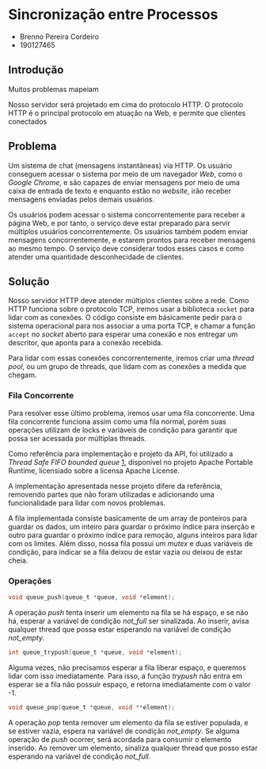 # Sincronização entre Processos

- Brenno Pereira Cordeiro
- 190127465

## Introdução

Muitos problemas mapeiam

Nosso servidor será projetado em cima do protocolo HTTP. O protocolo HTTP é o
principal protocolo em atuação na Web, e permite que clientes conectados 

## Problema

Um sistema de chat (mensagens instantâneas) via HTTP. Os usuário conseguem
acessar o sistema por meio de um navegador _Web_, como o _Google Chrome_, e são
capazes de enviar mensagens por meio de uma caixa de entrada de texto e enquanto
estão no _website_, irão receber mensagens enviadas pelos demais usuários.

Os usuários podem acessar o sistema concorrentemente para receber a página Web,
e por tanto, o serviço deve estar preparado para servir múltiplos usuários
concorrentemente. Os usuários também podem enviar mensagens concorrentemente, e
estarem prontos para receber mensagens ao mesmo tempo. O serviço deve considerar
todos esses casos e como atender uma quantidade desconhecidade de clientes.

## Solução

Nosso servidor HTTP deve atender múltiplos clientes sobre a rede. Como HTTP
funciona sobre o protocolo TCP, iremos usar a biblioteca `socket` para lidar com
as conexões. O código consiste em básicamente pedir para o sistema operacional
para nos associar a uma porta TCP, e chamar a função `accept` no _socket_ aberto
para esperar uma conexão e nos entregar um descritor, que aponta para a conexão
recebida.

Para lidar com essas conexões concorrentemente, iremos criar uma _thread pool_,
ou um grupo de threads, que lidam com as conexões a medida que chegam. 

### Fila Concorrente

Para resolver esse último problema, iremos usar uma fila concorrente. Uma fila
concorrente funciona assim como uma fila normal, porém suas operações utilizam
de locks e variáveis de condição para garantir que possa ser acessada por
múltiplas threads. 

Como referência para implementação e projeto da API, foi utilizado a _Thread
Safe FIFO bounded queue_ [1], disponível no projeto Apache Portable Runtime,
licensiado sobre a licensa Apache License.

A implementação apresentada nesse projeto difere da referência, removendo partes
que não foram utilizadas e adicionando uma funcionalidade para lidar com novos
problemas.

A fila implementada consiste basicamente de um array de ponteiros para guardar
os dados, um inteiro para guardar o próximo índice para inserção e outro para
guardar o próximo índice para remoção, alguns inteiros para lidar com os
limites. Além disso, nossa fila possui um _mutex_ e duas variáveis de condição,
para indicar se a fila deixou de estar vazia ou deixou de estar cheia.

### Operações

```c
void queue_push(queue_t *queue, void *element);
```

A operação _push_ tenta inserir um elemento na fila se há espaço, e se não há,
esperar a variável de condição _not_full_ ser sinalizada. Ao inserir, avisa
qualquer thread que possa estar esperando na variável de condição _not_empty_.

```c
int queue_trypush(queue_t *queue, void *element);
```

Alguma vezes, não precisamos esperar a fila liberar espaço, e queremos lidar com
isso imediatamente. Para isso, a função _trypush_ não entra em esperar se a fila
não possuir espaço, e retorna imediatamente com o valor -1.

```c
void queue_pop(queue_t *queue, void **element);
```

A operação _pop_ tenta remover um elemento da fila se estiver populada, e se
estiver vazia, espera na variável de condição _not_empty_. Se alguma operação de
_push_ ocorrer, será acordada para consumir o elemento inserido. Ao remover um
elemento, sinaliza qualquer thread que posso estar esperando na variável de
condição _not_full_.

[1]: https://apr.apache.org/docs/apr-util/0.9/group__APR__Util__FIFO.html

